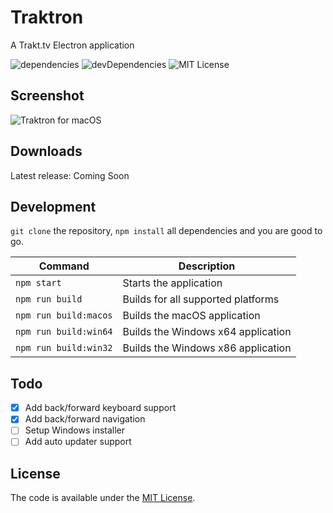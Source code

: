 # Traktron
A Trakt.tv Electron application

![dependencies](https://david-dm.org/tombonez/traktron/status.svg) ![devDependencies](https://david-dm.org/tombonez/traktron/dev-status.svg) ![MIT License](https://img.shields.io/badge/license-MIT-blue.svg)

## Screenshot

![Traktron for macOS](https://raw.githubusercontent.com/tombonez/traktron/master/screenshots/macos.png)

## Downloads

Latest release: Coming Soon

## Development

`git clone` the repository, `npm install` all dependencies and you are good to go.

| Command               | Description                        |
|-----------------------|------------------------------------|
| `npm start`           | Starts the application             |
| `npm run build`       | Builds for all supported platforms |
| `npm run build:macos` | Builds the macOS application       |
| `npm run build:win64` | Builds the Windows x64 application |
| `npm run build:win32` | Builds the Windows x86 application |

## Todo

- [x] Add back/forward keyboard support
- [x] Add back/forward navigation
- [ ] Setup Windows installer
- [ ] Add auto updater support

## License

The code is available under the [MIT License](https://github.com/tombonez/traktron/blob/master/LICENSE).
